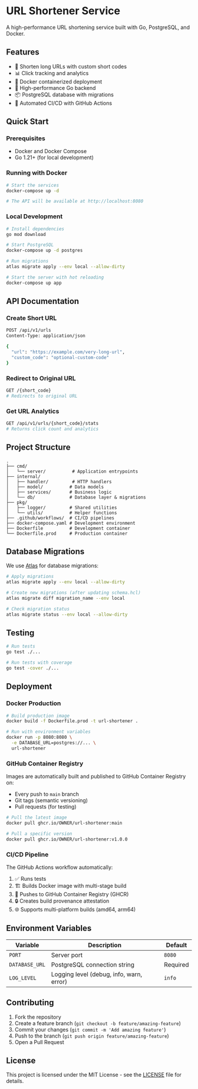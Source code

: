 # URL Shortener Service

A high-performance URL shortening service built with Go, PostgreSQL, and Docker.

## Features

- 🔗 Shorten long URLs with custom short codes
- 📊 Click tracking and analytics
- 🐳 Docker containerized deployment
- 🚀 High-performance Go backend
- 📦 PostgreSQL database with migrations
- 🔄 Automated CI/CD with GitHub Actions

## Quick Start

### Prerequisites

- Docker and Docker Compose
- Go 1.21+ (for local development)

### Running with Docker

```bash
# Start the services
docker-compose up -d

# The API will be available at http://localhost:8080
```

### Local Development

```bash
# Install dependencies
go mod download

# Start PostgreSQL
docker-compose up -d postgres

# Run migrations
atlas migrate apply --env local --allow-dirty

# Start the server with hot reloading
docker-compose up app
```

## API Documentation

### Create Short URL
```bash
POST /api/v1/urls
Content-Type: application/json

{
  "url": "https://example.com/very-long-url",
  "custom_code": "optional-custom-code"
}
```

### Redirect to Original URL
```bash
GET /{short_code}
# Redirects to original URL
```

### Get URL Analytics
```bash
GET /api/v1/urls/{short_code}/stats
# Returns click count and analytics
```

## Project Structure

```
.
├── cmd/
│   └── server/          # Application entrypoints
├── internal/
│   ├── handler/         # HTTP handlers
│   ├── model/          # Data models
│   ├── services/       # Business logic
│   └── db/             # Database layer & migrations
├── pkg/
│   ├── logger/         # Shared utilities
│   └── utils/          # Helper functions
├── .github/workflows/  # CI/CD pipelines
├── docker-compose.yaml # Development environment
├── Dockerfile          # Development container
└── Dockerfile.prod     # Production container
```

## Database Migrations

We use [Atlas](https://atlasgo.io/) for database migrations:

```bash
# Apply migrations
atlas migrate apply --env local --allow-dirty

# Create new migrations (after updating schema.hcl)
atlas migrate diff migration_name --env local

# Check migration status
atlas migrate status --env local --allow-dirty
```

## Testing

```bash
# Run tests
go test ./...

# Run tests with coverage
go test -cover ./...
```

## Deployment

### Docker Production

```bash
# Build production image
docker build -f Dockerfile.prod -t url-shortener .

# Run with environment variables
docker run -p 8080:8080 \
  -e DATABASE_URL=postgres://... \
  url-shortener
```

### GitHub Container Registry

Images are automatically built and published to GitHub Container Registry on:
- Every push to `main` branch
- Git tags (semantic versioning)
- Pull requests (for testing)

```bash
# Pull the latest image
docker pull ghcr.io/OWNER/url-shortener:main

# Pull a specific version
docker pull ghcr.io/OWNER/url-shortener:v1.0.0
```

### CI/CD Pipeline

The GitHub Actions workflow automatically:
1. ✅ Runs tests
2. 🏗️ Builds Docker image with multi-stage build
3. 🐳 Pushes to GitHub Container Registry (GHCR)
4. 🔒 Creates build provenance attestation
5. 🌐 Supports multi-platform builds (amd64, arm64)

## Environment Variables

| Variable       | Description                              | Default  |
| -------------- | ---------------------------------------- | -------- |
| `PORT`         | Server port                              | `8080`   |
| `DATABASE_URL` | PostgreSQL connection string             | Required |
| `LOG_LEVEL`    | Logging level (debug, info, warn, error) | `info`   |

## Contributing

1. Fork the repository
2. Create a feature branch (`git checkout -b feature/amazing-feature`)
3. Commit your changes (`git commit -m 'Add amazing feature'`)
4. Push to the branch (`git push origin feature/amazing-feature`)
5. Open a Pull Request

## License

This project is licensed under the MIT License - see the [LICENSE](LICENSE) file for details.